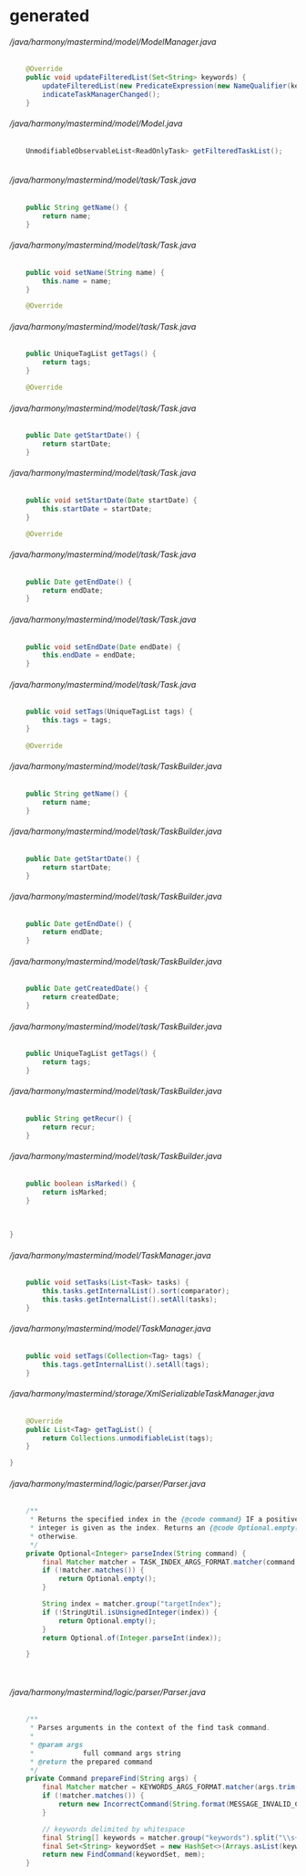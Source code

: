 # generated
###### /java/harmony/mastermind/model/ModelManager.java
``` java
    @Override
    public void updateFilteredList(Set<String> keywords) {
        updateFilteredList(new PredicateExpression(new NameQualifier(keywords)));
        indicateTaskManagerChanged();
    }

```
###### /java/harmony/mastermind/model/Model.java
``` java
    UnmodifiableObservableList<ReadOnlyTask> getFilteredTaskList();
    
```
###### /java/harmony/mastermind/model/task/Task.java
``` java
    public String getName() {
        return name;
    }

```
###### /java/harmony/mastermind/model/task/Task.java
``` java
    public void setName(String name) {
        this.name = name;
    }

    @Override
```
###### /java/harmony/mastermind/model/task/Task.java
``` java
    public UniqueTagList getTags() {
        return tags;
    }

    @Override
```
###### /java/harmony/mastermind/model/task/Task.java
``` java
    public Date getStartDate() {
        return startDate;
    }

```
###### /java/harmony/mastermind/model/task/Task.java
``` java
    public void setStartDate(Date startDate) {
        this.startDate = startDate;
    }

    @Override
```
###### /java/harmony/mastermind/model/task/Task.java
``` java
    public Date getEndDate() {
        return endDate;
    }

```
###### /java/harmony/mastermind/model/task/Task.java
``` java
    public void setEndDate(Date endDate) {
        this.endDate = endDate;
    }

```
###### /java/harmony/mastermind/model/task/Task.java
``` java
    public void setTags(UniqueTagList tags) {
        this.tags = tags;
    }
    
    @Override
```
###### /java/harmony/mastermind/model/task/TaskBuilder.java
``` java
    public String getName() {
        return name;
    }
```
###### /java/harmony/mastermind/model/task/TaskBuilder.java
``` java
    public Date getStartDate() {
        return startDate;
    }
```
###### /java/harmony/mastermind/model/task/TaskBuilder.java
``` java
    public Date getEndDate() {
        return endDate;
    }
```
###### /java/harmony/mastermind/model/task/TaskBuilder.java
``` java
    public Date getCreatedDate() {
        return createdDate;
    }
```
###### /java/harmony/mastermind/model/task/TaskBuilder.java
``` java
    public UniqueTagList getTags() {
        return tags;
    }
```
###### /java/harmony/mastermind/model/task/TaskBuilder.java
``` java
    public String getRecur() {
        return recur;
    }
```
###### /java/harmony/mastermind/model/task/TaskBuilder.java
``` java
    public boolean isMarked() {
        return isMarked;
    }
    
    
    
}
```
###### /java/harmony/mastermind/model/TaskManager.java
``` java
    public void setTasks(List<Task> tasks) {
        this.tasks.getInternalList().sort(comparator);
        this.tasks.getInternalList().setAll(tasks);
    }

```
###### /java/harmony/mastermind/model/TaskManager.java
``` java
    public void setTags(Collection<Tag> tags) {
        this.tags.getInternalList().setAll(tags);
    }

```
###### /java/harmony/mastermind/storage/XmlSerializableTaskManager.java
``` java
    @Override
    public List<Tag> getTagList() {
        return Collections.unmodifiableList(tags);
    }

}
```
###### /java/harmony/mastermind/logic/parser/Parser.java
``` java
    /**
     * Returns the specified index in the {@code command} IF a positive unsigned
     * integer is given as the index. Returns an {@code Optional.empty()}
     * otherwise.
     */
    private Optional<Integer> parseIndex(String command) {
        final Matcher matcher = TASK_INDEX_ARGS_FORMAT.matcher(command.trim());
        if (!matcher.matches()) {
            return Optional.empty();
        }

        String index = matcher.group("targetIndex");
        if (!StringUtil.isUnsignedInteger(index)) {
            return Optional.empty();
        }
        return Optional.of(Integer.parseInt(index));

    }
    
    
```
###### /java/harmony/mastermind/logic/parser/Parser.java
``` java
    /**
     * Parses arguments in the context of the find task command.
     *
     * @param args
     *            full command args string
     * @return the prepared command
     */
    private Command prepareFind(String args) {
        final Matcher matcher = KEYWORDS_ARGS_FORMAT.matcher(args.trim());
        if (!matcher.matches()) {
            return new IncorrectCommand(String.format(MESSAGE_INVALID_COMMAND_FORMAT, FindCommand.MESSAGE_USAGE));
        }

        // keywords delimited by whitespace
        final String[] keywords = matcher.group("keywords").split("\\s+");
        final Set<String> keywordSet = new HashSet<>(Arrays.asList(keywords));
        return new FindCommand(keywordSet, mem);
    }
    

```
